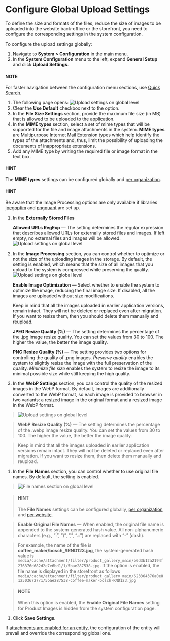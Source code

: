 <a id="configuration-guide-system-configuration-general-setup-sysconfig-upload-settings"></a>

<a id="admin-configuration-upload-settings"></a>

<a id="configuration-guide-system-configuration-general-setup-sysconfig-upload-settings-globally"></a>

# Configure Global Upload Settings

To define the size and formats of the files, reduce the size of images to be uploaded into the website back-office or the storefront, you need to configure the corresponding settings in the system configuration.

To configure the upload settings globally:

1. Navigate to **System > Configuration** in the main menu.
2. In the **System Configuration** menu to the left, expand **General Setup** and click **Upload Settings**.

#### NOTE
For faster navigation between the configuration menu sections, use [Quick Search](../../quick-search.md#user-guide-system-configuration-quick-search).

1. The following page opens:
   ![Upload settings on global level](user/img/system/config_system/upload_settings_2.png)
2. Clear the **Use Default** checkbox next to the option.
3. In the **File Size Settings** section, provide the maximum file size (in MB) that is allowed to be uploaded to the application.
4. In the **MIME types** section, select a set of mime types that will be supported for the file and image attachments in the system. **MIME types** are Multipurpose Internet Mail Extension types which help identify the types of the attachments and, thus, limit the possibility of uploading the documents of inappropriate extensions.
5. Add any MIME type by writing the required file or image format in the text box.

#### HINT
The **MIME types** settings can be configured globally and [per organization](../../../user-management/organizations/org-configuration/general-setup-org/organization-upload-settings.md#configuration-guide-system-configuration-general-setup-sysconfig-upload-settings-organization).

#### HINT
Be aware that the Image Processing options are only available if libraries <a href="https://github.com/tjko/jpegoptim" target="_blank">jpegoptim</a> and <a href="https://pngquant.org" target="_blank">pngquant</a> are set up.

1. In the **Externally Stored Files**

   **Allowed URLs RegExp** — The setting determines the regular expression that describes allowed URLs for externally stored files and images. If left empty, no external files and images will be allowed.
   ![Upload settings on global level](user/img/system/config_system/upload_settings_5.png)
2. In the **Image Processing** section, you can control whether to optimize or not the size of the uploading images in the storage. By default, the setting is enabled, which means that the size of all images that you upload to the system is compressed while preserving the quality.
   ![Upload settings on global level](user/img/system/config_system/upload_settings_3.png)

   **Enable Image Optimization** — Select whether to enable the system to optimize the image, reducing the final image size. If disabled, all the images are uploaded without size modifications.

   Keep in mind that all the images uploaded in earlier application versions, remain intact. They will not be deleted or replaced even after migration. If you want to resize them, then you should delete them manually and reupload.

   **JPEG Resize Quality (%)** — The setting determines the percentage of the .jpg image resize quality. You can set the values from 30 to 100. The higher the value, the better the image quality.

   **PNG Resize Quality (%)** — The setting provides two options for controlling the quality of .png images. *Preserve quality* enables the system to slightly resize the image with the full preservation of the quality. *Minimize file size* enables the system to resize the image to its minimal possible size while still keeping the high quality.
3. In the **WebP Settings** section, you can control the quality of the resized images in the WebP format. By default, images are additionally converted to the WebP format, so each image is provided to browser in two variants: a resized image in the original format and a resized image in the WebP format.

> ![Upload settings on global level](user/img/system/config_system/upload_settings_4.png)

> **WebP Resize Quality (%)** — The setting determines the percentage of the .webp image resize quality. You can set the values from 30 to 100. The higher the value, the better the image quality.

> Keep in mind that all the images uploaded in earlier application versions remain intact. They will not be deleted or replaced even after migration. If you want to resize them, then delete them manually and reupload.
1. In the **File Names** section, you can control whether to use original file names. By default, the setting is enabled.

> ![File names section on global level](user/img/system/config_system/upload_settings_6.png)

> #### HINT
> The **File Names** settings can be configured globally, [per organization](../../../user-management/organizations/org-configuration/general-setup-org/organization-upload-settings.md#configuration-guide-system-configuration-general-setup-sysconfig-upload-settings-organization) and [per website](../../../websites/web-configuration/general-sys-config/general/website-upload-settings.md#upload-settings-website).

> **Enable Original File Names** — When enabled, the original file name is appended to the system-generated hash value. All non-alphanumeric characters (e.g., “:”, “)”, “,”, “~”) are replaced with “-” (dash).

> For example, the name of the file is **coffee_maker/bosch_#RND123.jpg**, the system-generated hash value is `media/cache/attachment/filter/product_gallery_main/b6d3b12a2194f276376d682d2e7e6bd1/1/5bae287538.jpg`. If the option is enabled, the file name is displayed in the storefront as follows `media/cache/attachment/filter/product_gallery_main/623364376a0e8125036727/1/5bae287538-coffee-maker-bosch-RND123.jpg`

> #### NOTE
> When this option is enabled, the **Enable Original File Names** setting for Product Images is hidden from the system configuration page.
1. Click **Save Settings**.

If [attachments are enabled for an entity](../../../entities/create-entities.md#doc-entity-actions-create), the configuration of the entity will prevail and override the corresponding global one.

<!-- Frontend -->
